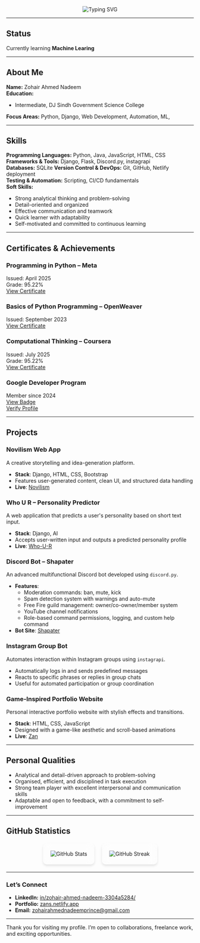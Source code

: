 <!-- Animated Header with Profile Picture -->
<div align="center">
  <img
    src="https://readme-typing-svg.demolab.com?font=Fira+Code&size=35&duration=3000&pause=500&color=FFD700&center=true&vCenter=true&width=600&height=80&lines=Welcome+to+my+GitHub+Profile!;Zohair+Ahmed+Nadeem;Django+|+Python+Developer;Full+Stack+Learner"
    alt="Typing SVG"
  />
  
</div>

---

## Status

Currently learning **Machine Learing**

---

## About Me

**Name:** Zohair Ahmed Nadeem  
**Education:**  
  
- Intermediate, DJ Sindh Government Science College

**Focus Areas:** Python, Django, Web Development, Automation, ML, 

---

## Skills

**Programming Languages:** Python, Java, JavaScript, HTML, CSS  
**Frameworks & Tools:** Django, Flask, Discord.py, instagrapi  
**Databases:** SQLite
**Version Control & DevOps:** Git, GitHub, Netlify deployment  
**Testing & Automation:** Scripting, CI/CD fundamentals  
**Soft Skills:**  
- Strong analytical thinking and problem-solving  
- Detail-oriented and organized  
- Effective communication and teamwork  
- Quick learner with adaptability  
- Self-motivated and committed to continuous learning

---

## Certificates & Achievements

### Programming in Python – Meta  
Issued: April 2025  
Grade: 95.22%  
[View Certificate](https://www.coursera.org/account/accomplishments/verify/6B9Y7511L6SE)

### Basics of Python Programming – OpenWeaver  
Issued: September 2023  
[View Certificate]()

### Computational Thinking – Coursera  
Issued: July 2025  
Grade: 95.22%  
[View Certificate](https://www.coursera.org/account/accomplishments/verify/X04EOFT720MY)

### Google Developer Program  
Member since 2024  
[View Badge](https://g.dev/zohairahmednadeem)  
[Verify Profile](https://developers.google.com/profile/u/zohairahmednadeem)


---

## Projects

### Novilism Web App  
A creative storytelling and idea-generation platform.  
- **Stack**: Django, HTML, CSS, Bootstrap  
- Features user-generated content, clean UI, and structured data handling  
- **Live**: [Novilism](https://zohairahmednadeem.pythonanywhere.com)

### Who U R – Personality Predictor  
A web application that predicts a user's personality based on short text input.  
- **Stack**: Django, AI 
- Accepts user-written input and outputs a predicted personality profile  
- **Live**: [Who-U-R](https://huntercodex.pythonanywhere.com)

### Discord Bot – Shapater  
An advanced multifunctional Discord bot developed using `discord.py`.  
- **Features**:  
  - Moderation commands: ban, mute, kick  
  - Spam detection system with warnings and auto-mute  
  - Free Fire guild management: owner/co-owner/member system  
  - YouTube channel notifications  
  - Role-based command permissions, logging, and custom help command  
- **Bot Site**: [Shapater](https://shapaterbot.netlify.app)

### Instagram Group Bot  
Automates interaction within Instagram groups using `instagrapi`.  
- Automatically logs in and sends predefined messages  
- Reacts to specific phrases or replies in group chats  
- Useful for automated participation or group coordination

### Game-Inspired Portfolio Website  
Personal interactive portfolio website with stylish effects and transitions.  
- **Stack**: HTML, CSS, JavaScript  
- Designed with a game-like aesthetic and scroll-based animations  
- **Live**: [Zan](https://zans.netlify.app)



---

## Personal Qualities

- Analytical and detail-driven approach to problem-solving  
- Organised, efficient, and disciplined in task execution  
- Strong team player with excellent interpersonal and communication skills  
- Adaptable and open to feedback, with a commitment to self-improvement

---

## GitHub Statistics

<div align="center" style="display: flex; flex-wrap: wrap; justify-content: center; gap: 20px; margin: 20px 0;">
  <div style="background: rgba(255, 255, 255, 0.1); backdrop-filter: blur(10px); padding: 20px; border-radius: 10px; box-shadow: 0 4px 6px rgba(0, 0, 0, 0.1);">
    <img src="https://github-readme-stats.vercel.app/api?username=zohair-ahmed-nadeem&show_icons=true&theme=radical" alt="GitHub Stats">
  </div>
  <div style="background: rgba(255, 255, 255, 0.1); backdrop-filter: blur(10px); padding: 20px; border-radius: 10px; box-shadow: 0 4px 6px rgba(0, 0, 0, 0.1);">
    <img src="https://github-readme-streak-stats.herokuapp.com/?user=zohair-ahmed-nadeem&theme=radical" alt="GitHub Streak">
  </div>
</div>

---

### Let’s Connect

- **LinkedIn:** [in/zohair-ahmed-nadeem-3304a5284/](https://www.linkedin.com/in/zohair-ahmed-nadeem-3304a5284/)  
- **Portfolio:** [zans.netlify.app](https://zans.netlify.app)  
- **Email:** zohairahmednadeemprince@gmail.com

---

Thank you for visiting my profile. I’m open to collaborations, freelance work, and exciting opportunities.
